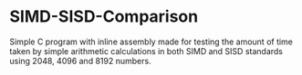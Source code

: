 # SIMD-SISD-Comparison
Simple C program with inline assembly made for testing the amount of time taken by simple arithmetic calculations in both SIMD and SISD standards using 2048, 4096 and 8192 numbers.
